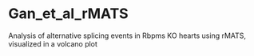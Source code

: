 # Gan_et_al_rMATS
Analysis of alternative splicing events in Rbpms KO hearts using rMATS, visualized in a volcano plot
